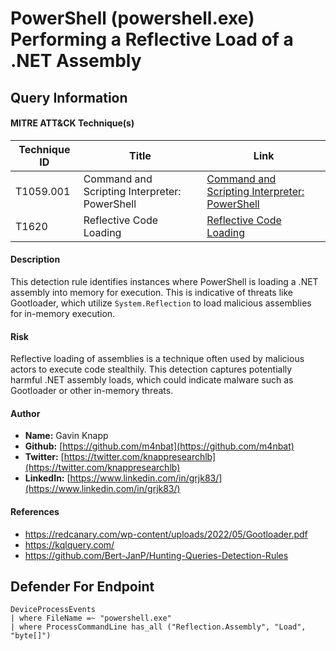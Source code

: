 # PowerShell (powershell.exe) Performing a Reflective Load of a .NET Assembly

## Query Information

#### MITRE ATT&CK Technique(s)

| Technique ID | Title    | Link    |
| ---  | --- | --- |
| T1059.001 | Command and Scripting Interpreter: PowerShell | [Command and Scripting Interpreter: PowerShell](https://attack.mitre.org/techniques/T1059/001/) |
| T1620 | Reflective Code Loading | [Reflective Code Loading](https://attack.mitre.org/techniques/T1620/) | 

#### Description
This detection rule identifies instances where PowerShell is loading a .NET assembly into memory for execution. This is indicative of threats like Gootloader, which utilize `System.Reflection` to load malicious assemblies for in-memory execution.

#### Risk
Reflective loading of assemblies is a technique often used by malicious actors to execute code stealthily. This detection captures potentially harmful .NET assembly loads, which could indicate malware such as Gootloader or other in-memory threats.

#### Author
- **Name:** Gavin Knapp
- **Github:** [https://github.com/m4nbat](https://github.com/m4nbat)
- **Twitter:** [https://twitter.com/knappresearchlb](https://twitter.com/knappresearchlb)
- **LinkedIn:** [https://www.linkedin.com/in/grjk83/](https://www.linkedin.com/in/grjk83/)

#### References
- https://redcanary.com/wp-content/uploads/2022/05/Gootloader.pdf
- https://kqlquery.com/
- https://github.com/Bert-JanP/Hunting-Queries-Detection-Rules

## Defender For Endpoint
```KQL
DeviceProcessEvents
| where FileName =~ "powershell.exe"
| where ProcessCommandLine has_all ("Reflection.Assembly", "Load", "byte[]")
